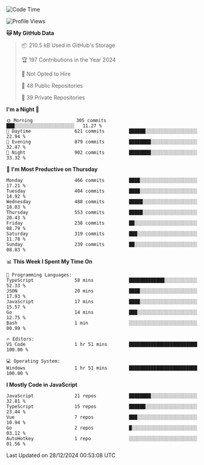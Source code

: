 <!--START_SECTION:waka-->
![Code Time](http://img.shields.io/badge/Code%20Time-884%20hrs%202%20mins-blue)

![Profile Views](http://img.shields.io/badge/Profile%20Views-4-blue)

**🐱 My GitHub Data** 

> 📦 210.5 kB Used in GitHub's Storage 
 > 
> 🏆 197 Contributions in the Year 2024
 > 
> 🚫 Not Opted to Hire
 > 
> 📜 48 Public Repositories 
 > 
> 🔑 39 Private Repositories 
 > 
**I'm a Night 🦉** 

```text
🌞 Morning                305 commits         ███░░░░░░░░░░░░░░░░░░░░░░   11.27 % 
🌆 Daytime                621 commits         ██████░░░░░░░░░░░░░░░░░░░   22.94 % 
🌃 Evening                879 commits         ████████░░░░░░░░░░░░░░░░░   32.47 % 
🌙 Night                  902 commits         ████████░░░░░░░░░░░░░░░░░   33.32 % 
```
📅 **I'm Most Productive on Thursday** 

```text
Monday                   466 commits         ████░░░░░░░░░░░░░░░░░░░░░   17.21 % 
Tuesday                  404 commits         ████░░░░░░░░░░░░░░░░░░░░░   14.92 % 
Wednesday                488 commits         █████░░░░░░░░░░░░░░░░░░░░   18.03 % 
Thursday                 553 commits         █████░░░░░░░░░░░░░░░░░░░░   20.43 % 
Friday                   238 commits         ██░░░░░░░░░░░░░░░░░░░░░░░   08.79 % 
Saturday                 319 commits         ███░░░░░░░░░░░░░░░░░░░░░░   11.78 % 
Sunday                   239 commits         ██░░░░░░░░░░░░░░░░░░░░░░░   08.83 % 
```


📊 **This Week I Spent My Time On** 

```text
💬 Programming Languages: 
TypeScript               58 mins             █████████████░░░░░░░░░░░░   52.33 % 
JSON                     20 mins             ████░░░░░░░░░░░░░░░░░░░░░   17.93 % 
JavaScript               17 mins             ████░░░░░░░░░░░░░░░░░░░░░   15.57 % 
Go                       14 mins             ███░░░░░░░░░░░░░░░░░░░░░░   12.75 % 
Bash                     1 min               ░░░░░░░░░░░░░░░░░░░░░░░░░   00.99 % 

🔥 Editors: 
VS Code                  1 hr 51 mins        █████████████████████████   100.00 % 

💻 Operating System: 
Windows                  1 hr 51 mins        █████████████████████████   100.00 % 
```

**I Mostly Code in JavaScript** 

```text
JavaScript               21 repos            ████████░░░░░░░░░░░░░░░░░   32.81 % 
TypeScript               15 repos            ██████░░░░░░░░░░░░░░░░░░░   23.44 % 
Vue                      7 repos             ███░░░░░░░░░░░░░░░░░░░░░░   10.94 % 
Go                       2 repos             █░░░░░░░░░░░░░░░░░░░░░░░░   03.12 % 
AutoHotkey               1 repo              ░░░░░░░░░░░░░░░░░░░░░░░░░   01.56 % 
```




 Last Updated on 28/12/2024 00:53:08 UTC
<!--END_SECTION:waka-->
